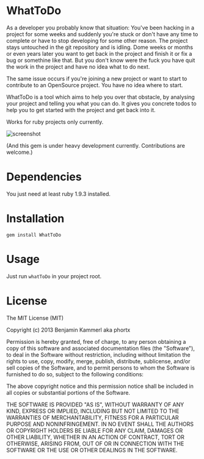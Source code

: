 # WhatToDo

As a developer you probably know that situation: You've been hacking in a project for some weeks and suddenly you're stuck or don't have any time to complete or have to stop developing for some other reason. The project stays untouched in the git repository and is idling. Dome weeks or months or even years later you want to get back in the project and finish it or fix a bug or somethine like that. But you don't know were the fuck you have quit the work in the project and have no idea what to do next.

The same issue occurs if you're joining a new project or want to start to contribute to an OpenSource project. You have no idea where to start.

WhatToDo is a tool which aims to help you over that obstacle, by analysing your project and telling you what you can do. It gives you concrete todos to help you to get started with the project and get back into it.

Works for ruby projects only currently.

![screenshot](https://raw.github.com/phortx/WhatToDo/master/screenshot.png)


(And this gem is under heavy development currently. Contributions are welcome.)


# Dependencies
You just need at least ruby 1.9.3 installed.


# Installation
	gem install WhatToDo


# Usage
Just run <code>whatToDo</code> in your project root.


# License
The MIT License (MIT)

Copyright (c) 2013 Benjamin Kammerl aka phortx

Permission is hereby granted, free of charge, to any person obtaining a copy of
this software and associated documentation files (the "Software"), to deal in
the Software without restriction, including without limitation the rights to
use, copy, modify, merge, publish, distribute, sublicense, and/or sell copies of
the Software, and to permit persons to whom the Software is furnished to do so,
subject to the following conditions:

The above copyright notice and this permission notice shall be included in all
copies or substantial portions of the Software.

THE SOFTWARE IS PROVIDED "AS IS", WITHOUT WARRANTY OF ANY KIND, EXPRESS OR
IMPLIED, INCLUDING BUT NOT LIMITED TO THE WARRANTIES OF MERCHANTABILITY, FITNESS
FOR A PARTICULAR PURPOSE AND NONINFRINGEMENT. IN NO EVENT SHALL THE AUTHORS OR
COPYRIGHT HOLDERS BE LIABLE FOR ANY CLAIM, DAMAGES OR OTHER LIABILITY, WHETHER
IN AN ACTION OF CONTRACT, TORT OR OTHERWISE, ARISING FROM, OUT OF OR IN
CONNECTION WITH THE SOFTWARE OR THE USE OR OTHER DEALINGS IN THE SOFTWARE.
